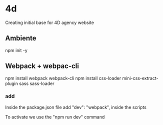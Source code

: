 # 4d
Creating initial base for 4D agency website

## Ambiente
npm init -y

## Webpack + webpac-cli
npm install webpack webpack-cli 
npm install css-loader mini-css-extract-plugin sass sass-loader

### add
Inside the package.json file add "dev": "webpack", inside the scripts

To activate we use the "npm run dev" command
